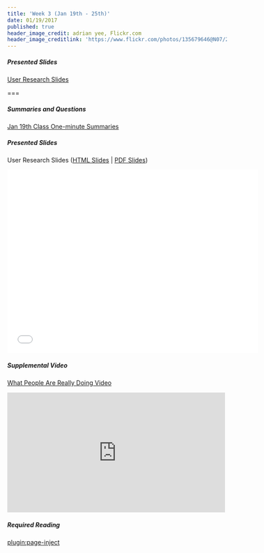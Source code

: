 ```yaml
---
title: 'Week 3 (Jan 19th - 25th)'
date: 01/19/2017
published: true
header_image_credit: adrian yee, Flickr.com
header_image_creditlink: 'https://www.flickr.com/photos/135679646@N07/24155248976/in/dateposted/'
---
```


##### Presented Slides  
[User Research Slides](http://slides.com/paulhibbitts/cpt-363-slides-placeholder#)  

===

##### Summaries and Questions  
[Jan 19th Class One-minute Summaries](https://canvas.sfu.ca/courses/25492/discussion_topics/707341)

##### Presented Slides  
User Research Slides ([HTML Slides](http://slides.com/paulhibbitts/cpt-363-slides-placeholder#) | [PDF Slides](#))
<div class="embed-responsive embed-responsive-4by3"><iframe src="//slides.com/paulhibbitts/cpt-363-slides-placeholder/embed" width="576" height="420" scrolling="no" frameborder="0" webkitallowfullscreen mozallowfullscreen allowfullscreen></iframe></div>

##### Supplemental Video  
[What People Are Really Doing Video](http://vimeo.com/album/169777/video/7099570)  
<div class="embed-responsive embed-responsive-4by3"><iframe class="embed-responsive-item" src="https://player.vimeo.com/video/7099570?title=0&byline=0&portrait=0" width="500" height="275" frameborder="0" webkitallowfullscreen mozallowfullscreen allowfullscreen></iframe></div>

##### Required Reading  
[plugin:page-inject](/required-readings/week-03)
